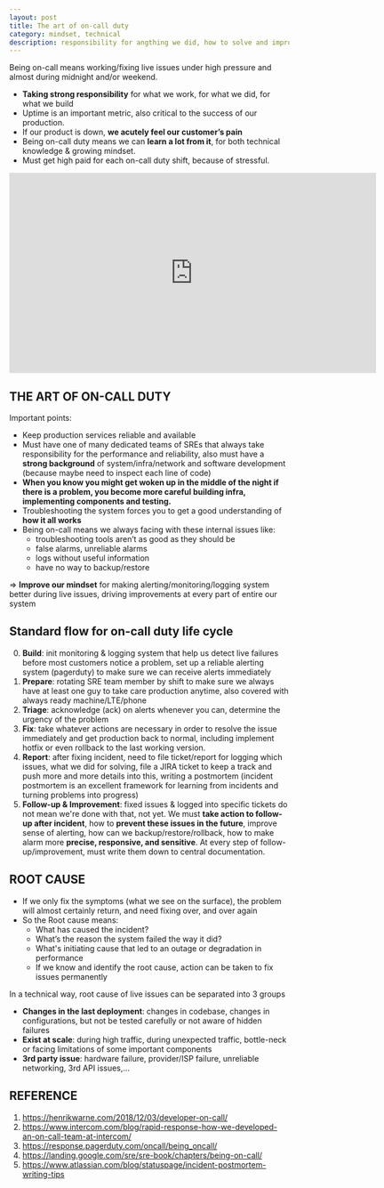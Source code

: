 ```yaml
---
layout: post
title: The art of on-call duty
category: mindset, technical
description: responsibility for angthing we did, how to solve and improve after incidents
---
```


Being on-call means working/fixing live issues under high pressure and almost during midnight and/or weekend.
* **Taking strong responsibility** for what we work, for what we did, for what we build
* Uptime is an important metric, also critical to the success of our production.
* If our product is down, **we acutely feel our customer’s pain**
* Being on-call duty means we can **learn a lot from it**, for both technical knowledge & growing mindset. 
* Must get high paid for each on-call duty shift, because of stressful.

<iframe src="https://giphy.com/embed/NTur7XlVDUdqM" width="660" height="360" frameBorder="0" class="giphy-embed" allowFullScreen></iframe>
<!--description-->

## THE ART OF ON-CALL DUTY

Important points:
* Keep production services reliable and available
* Must have one of many dedicated teams of SREs that always take responsibility for the performance and reliability, also must have a **strong background** of system/infra/network and software development (because maybe need to inspect each line of code)
* **When you know you might get woken up in the middle of the night if there is a problem, you become more careful building infra, implementing components and testing.**
* Troubleshooting the system forces you to get a good understanding of **how it all works**
* Being on-call means we always facing with these internal issues like:
    - troubleshooting tools aren’t as good as they should be
    - false alarms, unreliable alarms
    - logs without useful information
    - have no way to backup/restore

=> **Improve our mindset** for making alerting/monitoring/logging system better during live issues, driving improvements at every part of entire our system

## Standard flow for on-call duty life cycle

0. **Build**: init monitoring & logging system that help us detect live failures before most customers notice a problem, set up a reliable alerting system (pagerduty) to make sure we can receive alerts immediately 
1. **Prepare**: rotating SRE team member by shift to make sure we always have at least one guy to take care production anytime, also covered with always ready machine/LTE/phone
2. **Triage**: acknowledge (ack) on alerts whenever you can, determine the urgency of the problem
3. **Fix**: take whatever actions are necessary in order to resolve the issue immediately and get production back to normal, including implement hotfix or even rollback to the last working version. 
4. **Report**: after fixing incident, need to file ticket/report for logging which issues, what we did for solving, file a JIRA ticket to keep a track and push more and more details into this, writing a postmortem (incident postmortem is an excellent framework for learning from incidents and turning problems into progress)
5. **Follow-up & Improvement**: fixed issues & logged into specific tickets do not mean we're done with that, not yet. We must **take action to follow-up after incident**, how to **prevent these issues in the future**, improve sense of alerting, how can we backup/restore/rollback, how to make alarm more **precise, responsive, and sensitive**. At every step of follow-up/improvement, must write them down to central documentation.

## ROOT CAUSE

* If we only fix the symptoms (what we see on the surface), the problem will almost certainly return, and need fixing over, and over again
* So the Root cause means: 
    - What has caused the incident?
    - What’s the reason the system failed the way it did?
    - What's initiating cause that led to an outage or degradation in performance
    - If we know and identify the root cause, action can be taken to fix issues permanently

In a technical way, root cause of live issues can be separated into 3 groups
- **Changes in the last deployment**: changes in codebase, changes in configurations, but not be tested carefully or not aware of hidden failures
- **Exist at scale**: during high traffic, during unexpected traffic, bottle-neck or facing limitations of some important components
- **3rd party issue**: hardware failure, provider/ISP failure, unreliable networking, 3rd API issues,...

## REFERENCE
1. https://henrikwarne.com/2018/12/03/developer-on-call/
2. https://www.intercom.com/blog/rapid-response-how-we-developed-an-on-call-team-at-intercom/
3. https://response.pagerduty.com/oncall/being_oncall/
4. https://landing.google.com/sre/sre-book/chapters/being-on-call/
5. https://www.atlassian.com/blog/statuspage/incident-postmortem-writing-tips
